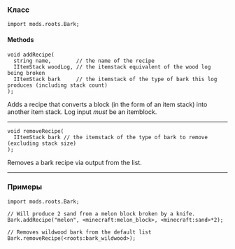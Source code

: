 ### Класс

```zenscript
import mods.roots.Bark;
```

#### Methods

```zenscript
void addRecipe(
  string name,        // the name of the recipe
  IItemStack woodLog, // the itemstack equivalent of the wood log being broken
  IItemStack bark     // the itemstack of the type of bark this log produces (including stack count)
);
```

Adds a recipe that converts a block (in the form of an item stack) into another item stack. Log input *must* be an itemblock.

* * *

```zenscript
void removeRecipe(
  IItemStack bark // the itemstack of the type of bark to remove (excluding stack size)
);
```

Removes a bark recipe via output from the list.

* * *

### Примеры

```zenscript
import mods.roots.Bark;

// Will produce 2 sand from a melon block broken by a knife.
Bark.addRecipe("melon", <minecraft:melon_block>, <minecraft:sand>*2);

// Removes wildwood bark from the default list
Bark.removeRecipe(<roots:bark_wildwood>);
```